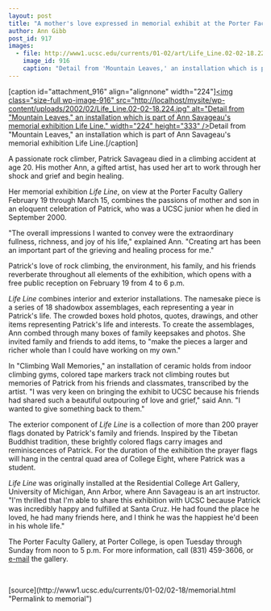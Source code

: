 ```yaml
---
layout: post
title: "A mother's love expressed in memorial exhibit at the Porter Faculty Gallery"
author: Ann Gibb
post_id: 917
images:
  - file: http://www1.ucsc.edu/currents/01-02/art/Life_Line.02-02-18.224.jpg
    image_id: 916
    caption: "Detail from 'Mountain Leaves,' an installation which is part of Ann Savageau's memorial exhibition Life Line."
---
```


[caption id="attachment_916" align="alignnone" width="224"]<a href="http://localhost/mysite/wp-content/uploads/2002/02/Life_Line.02-02-18.224.jpg"><img class="size-full wp-image-916" src="http://localhost/mysite/wp-content/uploads/2002/02/Life_Line.02-02-18.224.jpg" alt="Detail from "Mountain Leaves," an installation which is part of Ann Savageau's memorial exhibition Life Line." width="224" height="333" /></a>Detail from "Mountain Leaves," an installation which is part of Ann Savageau's memorial exhibition Life Line.[/caption]
<p>
  A passionate rock climber, Patrick Savageau died in a climbing accident at age 20. His mother Ann, a gifted artist, has used her art to work through her shock and grief and begin healing.
</p>Her memorial exhibition <i>Life Line</i>, on view at the Porter Faculty Gallery February 19 through March 15, combines the passions of mother and son in an eloquent celebration of Patrick, who was a UCSC junior when he died in September 2000.
<p>
  "The overall impressions I wanted to convey were the extraordinary fullness, richness, and joy of his life," explained Ann. "Creating art has been an important part of the grieving and healing process for me."
</p>
<p>
  Patrick's love of rock climbing, the environment, his family, and his friends reverberate throughout all elements of the exhibition, which opens with a free public reception on February 19 from 4 to 6 p.m.
</p>
<p>
  <i>Life Line</i> combines interior and exterior installations. The namesake piece is a series of 18 shadowbox assemblages, each representing a year in Patrick's life. The crowded boxes hold photos, quotes, drawings, and other items representing Patrick's life and interests. To create the assemblages, Ann combed through many boxes of family keepsakes and photos. She invited family and friends to add items, to "make the pieces a larger and richer whole than I could have working on my own."
</p>
<p>
  In "Climbing Wall Memories," an installation of ceramic holds from indoor climbing gyms, colored tape markers track not climbing routes but memories of Patrick from his friends and classmates, transcribed by the artist. "I was very keen on bringing the exhibit to UCSC because his friends had shared such a beautiful outpouring of love and grief," said Ann. "I wanted to give something back to them."
</p>
<p>
  The exterior component of <i>Life Line</i> is a collection of more than 200 prayer flags donated by Patrick's family and friends. Inspired by the Tibetan Buddhist tradition, these brightly colored flags carry images and reminiscences of Patrick. For the duration of the exhibition the prayer flags will hang in the central quad area of College Eight, where Patrick was a student.
</p>
<p>
  <i>Life Line</i> was originally installed at the Residential College Art Gallery, University of Michigan, Ann Arbor, where Ann Savageau is an art instructor. "I'm thrilled that I'm able to share this exhibition with UCSC because Patrick was incredibly happy and fulfilled at Santa Cruz. He had found the place he loved, he had many friends here, and I think he was the happiest he'd been in his whole life."
</p>
<p>
  The Porter Faculty Gallery, at Porter College, is open Tuesday through Sunday from noon to 5 p.m. For more information, call (831) 459-3606, or <a href="mailto:sesnon@cats.ucsc.edu.">e-mail</a> the gallery.
</p>
<p>
  <br>

</p>
<p>

</p>
[source](http://www1.ucsc.edu/currents/01-02/02-18/memorial.html "Permalink to memorial")
